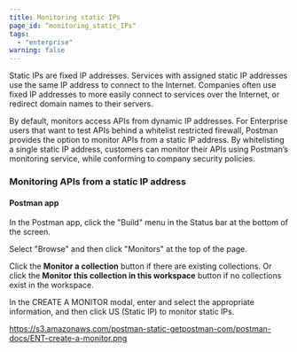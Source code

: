 ```yaml
---
title: Monitoring static IPs
page_id: “monitoring_static_IPs"
tags: 
  - "enterprise"
warning: false
---
```



Static IPs are fixed IP addresses. Services with assigned static IP addresses use the same IP address to connect to the Internet. Companies often use fixed IP addresses to more easily connect to services over the Internet, or redirect domain names to their servers. 

By default, monitors access APIs from dynamic IP addresses. For Enterprise users that want to test APIs behind a whitelist restricted firewall, Postman provides the option to monitor APIs from a static IP address. By whitelisting a single static IP address, customers can monitor their APIs using Postman’s monitoring service, while conforming to company security policies. 

### Monitoring APIs from a static IP address

#### Postman app

In the Postman app, click the "Build" menu in the Status bar at the bottom of the screen.

Select "Browse" and then click "Monitors" at the top of the page.

Click the **Monitor a collection** button if there are existing collections. Or click the **Monitor this collection in this workspace** button if no collections exist in the workspace.

In the CREATE A MONITOR modal, enter and select the appropriate information, and then click US (Static IP) to monitor static IPs.

https://s3.amazonaws.com/postman-static-getpostman-com/postman-docs/ENT-create-a-monitor.png

